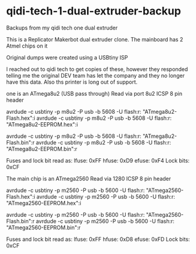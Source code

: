 # qidi-tech-1-dual-extruder-backup
Backups from my qidi tech one dual extruder

This is a Replicator Makerbot dual extruder clone.
The mainboard has 2 Atmel chips on it 

Original dumps were created using a USBtiny ISP

I reached out to qidi tech to get copies of these, however they responded telling me the original DEV team has let the company and they no longer have this data.
Also ths printer is long out of support.

one is an ATmega8u2 (USB pass through) Read via port 8u2 ICSP 8 pin header

avrdude -c usbtiny -p m8u2 -P usb -b 5608 -U flash:r: "ATmega8u2-Flash.hex":i
avrdude -c usbtiny -p m8u2 -P usb -b 5608 -U flash:r: "ATmega8u2-EEPROM.hex":i

avrdude -c usbtiny -p m8u2 -P usb -b 5608 -U flash:r: "ATmega8u2-Flash.bin":r
avrdude -c usbtiny -p m8u2 -P usb -b 5608 -U flash:r: "ATmega8u2-EEPROM.bin":r

Fuses and lock bit read as:
lfuse: 0xFF
hfuse: 0xD9
efuse: 0xF4
Lock bits: 0xCF


The main chip is an ATmega2560 Read via 1280 ICSP 8 pin header

avrdude -c usbtiny -p m2560 -P usb -b 5600 -U flash:r: "ATmega2560-Flash.hex":i
avrdude -c usbtiny -p m2560 -P usb -b 5600 -U flash:r: "ATmega2560-EEPROM.hex":i

avrdude -c usbtiny -p m2560 -P usb -b 5600 -U flash:r: "ATmega2560-Flash.bin":r
avrdude -c usbtiny -p m2560 -P usb -b 5600 -U flash:r: "ATmega2560-EEPROM.bin":r

Fuses and lock bit read as:
lfuse: 0xFF
hfuse: 0xD8
efuse: 0xFD
Lock bits: 0xCF
